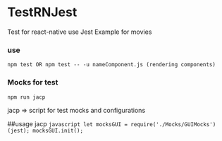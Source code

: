 # TestRNJest
Test for react-native use Jest
Example for movies 


### use
`
npm test OR npm test -- -u nameComponent.js (rendering components)
`

### Mocks for test
`
npm run jacp
`

jacp => script for test mocks and configurations

##usage jacp
`javascript
let mocksGUI = require('./Mocks/GUIMocks')(jest);
mocksGUI.init();
`

